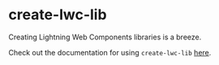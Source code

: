 # create-lwc-lib

Creating Lightning Web Components libraries is a breeze.

Check out the documentation for using `create-lwc-lib` [here](https://github.com/muenzpraeger/create-lwc-app).
